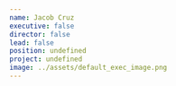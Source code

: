 ```yaml
---
name: Jacob Cruz
executive: false
director: false
lead: false
position: undefined
project: undefined
image: ../assets/default_exec_image.png
---
```

